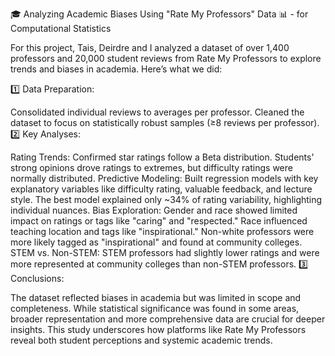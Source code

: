 🎓 Analyzing Academic Biases Using "Rate My Professors" Data 📊 - for Computational Statistics

For this project, Tais, Deirdre and I analyzed a dataset of over 1,400 professors and 20,000 student reviews from Rate My Professors to explore trends and biases in academia. Here’s what we did:

1️⃣ Data Preparation:

Consolidated individual reviews to averages per professor.
Cleaned the dataset to focus on statistically robust samples (≥8 reviews per professor).
2️⃣ Key Analyses:

Rating Trends: Confirmed star ratings follow a Beta distribution. Students' strong opinions drove ratings to extremes, but difficulty ratings were normally distributed.
Predictive Modeling: Built regression models with key explanatory variables like difficulty rating, valuable feedback, and lecture style. The best model explained only ~34% of rating variability, highlighting individual nuances.
Bias Exploration:
Gender and race showed limited impact on ratings or tags like "caring" and "respected."
Race influenced teaching location and tags like "inspirational." Non-white professors were more likely tagged as "inspirational" and found at community colleges.
STEM vs. Non-STEM: STEM professors had slightly lower ratings and were more represented at community colleges than non-STEM professors.
3️⃣ Conclusions:

The dataset reflected biases in academia but was limited in scope and completeness.
While statistical significance was found in some areas, broader representation and more comprehensive data are crucial for deeper insights.
This study underscores how platforms like Rate My Professors reveal both student perceptions and systemic academic trends.

